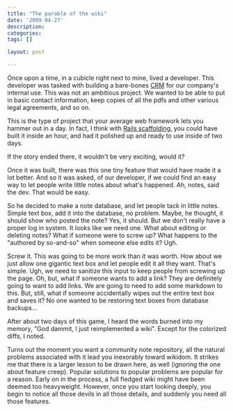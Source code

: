 ```yaml
---
title: "The parable of the wiki"
date: '2009-04-27'
description:
categories:
tags: []

layout: post

---
```

Once upon a time, in a cubicle right next to mine, lived a developer. This developer was tasked with building a bare-bones <a href="http://en.wikipedia.org/wiki/Customer_relationship_management">CRM</a> for our company's internal use. This was not an ambitious project. We wanted to be able to put in basic contact information, keep copies of all the pdfs and other various legal agreements, and so on.

This is the type of project that your average web framework lets you hammer out in a day. In fact, I think with <a href="http://guides.rubyonrails.org/getting_started.html">Rails scaffolding</a>, you could have built it inside an hour, and had it polished up and ready to use inside of two days.

If the story ended there, it wouldn't be very exciting, would it?

Once it was built, there was this one tiny feature that would have made it a lot better. And so it was asked, of our developer, if we could find an easy way to let people write little notes about what's happened. Ah, notes, said the dev. That would be easy.

So he decided to make a note database, and let people tack in little notes. Simple text box, add it into the database, no problem. Maybe, he thought, it should show who posted the note? Yes, it should. But we don't really have a proper log in system. It looks like we need one. What about editing or deleting notes? What if someone were to screw up? What happens to the "authored by so-and-so" when someone else edits it? Ugh.

Screw it. This was going to be more work than it was worth. How about we just allow one gigantic text box and let people edit it all they want. That's simple. Ugh, we need to sanitize this input to keep people from screwing up the page. Oh, but, what if someone wants to add a link? They are definitely going to want to add links. We are going to need to add some markdown to this. But, still, what if someone accidentally wipes out the entire text box and saves it? No one wanted to be restoring text boxes from database backups...

After about two days of this game, I heard the words burned into my memory, "God dammit, I just reimplemented a wiki". Except for the colorized diffs, I noted.

Turns out the moment you want a community note repository, all the natural problems associated with it lead you inexorably toward wikidom. It strikes me that there is a larger lesson to be drawn here, as well (ignoring the one about feature creep). Popular solutions to popular problems are popular for a reason. Early on in the process, a full fledged wiki might have been deemed too heavyweight. However, once you start looking deeply, you begin to notice all those devils in all those details, and suddenly you need all those features.